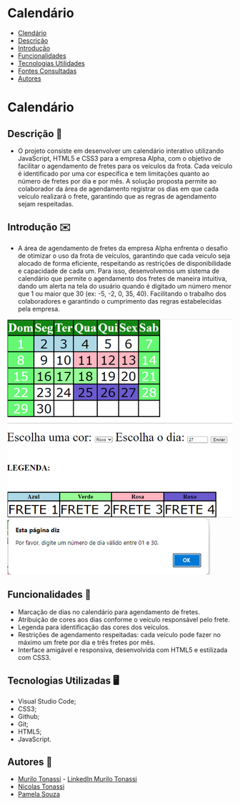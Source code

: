 # Calendário

* [Clendário](#Calemdario)
* [Descrição](#descrição)
* [Introdução](#introdução)
* [Funcionalidades](#funcionalidades)
* [Tecnologias Utilidades](#tecnologias-utilizadas)
* [Fontes Consultadas](#fontes-consultadas)
* [Autores](#autores)
 
# Calendário
 
## Descrição 📖
- O projeto consiste em desenvolver um calendário interativo utilizando JavaScript, HTML5 e CSS3 para a empresa Alpha, com o objetivo de facilitar o agendamento de fretes para os veículos da frota. Cada veículo é identificado por uma cor específica e tem limitações quanto ao número de fretes por dia e por mês. A solução proposta permite ao colaborador da área de agendamento registrar os dias em que cada veículo realizará o frete, garantindo que as regras de agendamento sejam respeitadas.
 
## Introdução ✉️
- A área de agendamento de fretes da empresa Alpha enfrenta o desafio de otimizar o uso da frota de veículos, garantindo que cada veículo seja alocado de forma eficiente, respeitando as restrições de disponibilidade e capacidade de cada um. Para isso, desenvolvemos um sistema de calendário que permite o agendamento dos fretes de maneira intuitiva, dando um alerta na tela do usuário quando é digitado um número menor que 1 ou maior que 30 (ex: -5, -2, 0, 35, 40). Facilitando o trabalho dos colaboradores e garantindo o cumprimento das regras estabelecidas pela empresa.

<img src= "foto.calen.png">
<img src= "imagem.calen.png">
 
## Funcionalidades 🧠
-  Marcação de dias no calendário para agendamento de fretes.
- Atribuição de cores aos dias conforme o veículo responsável pelo frete.
- Legenda para identificação das cores dos veículos.
- Restrições de agendamento respeitadas: cada veículo pode fazer no máximo um frete por dia e três fretes por mês.
- Interface amigável e responsiva, desenvolvida com HTML5 e estilizada com CSS3.
 
## Tecnologias Utilizadas 🖥️  
- Visual Studio Code;
- CSS3;
- Github;
- Git;
- HTML5;
- JavaScript.
 
## Autores 👥
- [Murilo Tonassi](https://github.com/murilo-tonassi) - [LinkedIn Murilo Tonassi](www.linkedin.com/in/murilo-tonassi)
- [Nicolas Tonassi](https://github.com/nicolas-tonassi)
- [Pamela Souza](https://github.com/PamelaSouzaSilva)